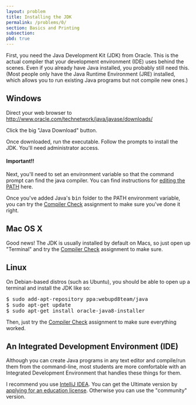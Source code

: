 ```yaml
---
layout: problem
title: Installing the JDK
permalink: /problems/0/
section: Basics and Printing
subsection:
pbd: true
---
```

<p>First, you need the Java Development Kit (JDK) from Oracle. This is
the actual compiler that your development environment (IDE) uses behind
the scenes. Even if you already have Java installed, you probably still
need this. (Most people only have the Java Runtime Environment (JRE)
installed, which allows you to run existing Java programs but not compile
new ones.)</p>

<h2>Windows</h2>

<p>Direct your web browser to <a href="http://www.oracle.com/technetwork/java/javase/downloads/index.html">
http://www.oracle.com/technetwork/java/javase/downloads/</a></p>

<p>Click the big "Java Download" button.</p>

<p>Once downloaded, run the executable. Follow the prompts to
install the JDK. You'll need administrator access.</p>

#### Important!!
<p>Next, you'll need to set an environment variable so that the command prompt can find the
java compiler. You can find instructions for <a href="http://programmingbydoing.com/a/jdk-path.html">editing the PATH</a> here.</p>

<p>Once you've added Java's <tt>bin</tt> folder to the PATH environment
variable, you can try the <a href="/problems/01/">Compiler
Check</a> assignment to make sure you've done it right.</p>

<h2>Mac OS X</h2>

<p>Good news! The JDK is usually installed by default on Macs, so just open up "Terminal"
and try the <a href="/problems/01/">Compiler Check</a>
assignment to make sure.</p>

<h2>Linux</h2>

<p>On Debian-based distros (such as Ubuntu), you should be able to open
up a terminal and install the JDK like so:</p>

<pre class="terminal">
$ <kbd>sudo add-apt-repository ppa:webupd8team/java</kbd>
$ <kbd>sudo apt-get update</kbd>
$ <kbd>sudo apt-get install oracle-java8-installer</kbd>
</pre>

<p>Then, just try the <a href="/problems/01/">Compiler Check</a>
assignment to make sure everything worked.</p>

<h2>An Integrated Development Environment (IDE)</h2>

<p>Although you can create Java programs in any text editor and compile/run them from the 
command-line, most students are more comfortable with an Integrated Development Environment 
that handles these things for them.</p>

I recommend you use [IntelliJ IDEA](https://www.jetbrains.com/idea/). You can get the Ultimate version by [applying for 
an education license](https://www.jetbrains.com/student/). Otherwise you can use the "community" version.

